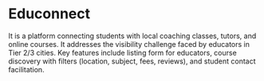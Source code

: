 # Educonnect
It is a platform connecting students with local coaching classes, tutors, and online courses. It addresses the visibility challenge faced by educators in Tier 2/3 cities. Key features include listing form for educators, course discovery with filters (location, subject, fees, reviews), and student contact facilitation.
